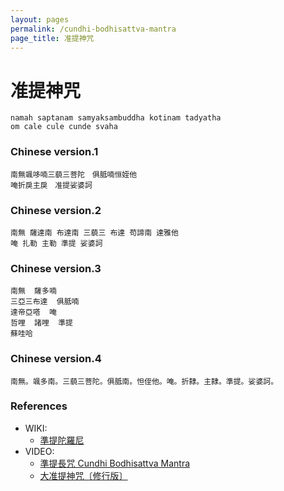 ```yaml
---
layout: pages
permalink: /cundhi-bodhisattva-mantra
page_title: 准提神咒
---
```


# 准提神咒

```
namah saptanam samyaksambuddha kotinam tadyatha
om cale cule cunde svaha
```

### Chinese version.1

```
南無颯哆喃三藐三菩陀　俱胝喃恒姪他
唵折戾主戾　准提娑婆訶
```

### Chinese version.2

```
南無 薩達南 布達南 三藐三 布達 苟諦南 達雅他
唵 扎勒 主勒 準提 娑婆訶
```

### Chinese version.3

```
南無  薩多喃
三亞三布達  俱胝喃
達帝亞嗒  唵
哲哩  諸哩  準提
蘇哇哈
```

### Chinese version.4

```
南無。颯多南。三藐三菩陀。俱胝南。怛侄他。唵。折隸。主隸。準提。娑婆訶。
```


### References

- WIKI:
  - [準提陀羅尼](https://zh.wikipedia.org/zh-tw/%E5%87%86%E6%8F%90%E9%99%80%E7%BE%85%E5%B0%BC)
- VIDEO:
  - [準提長咒 Cundhi Bodhisattva Mantra](https://youtu.be/Xowbk_T_E_Q)
  - [大准提神咒〔修行版〕](https://youtu.be/32Aq2d4gUD4)
